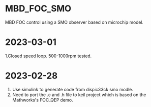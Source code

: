# MBD_FOC_SMO
MBD FOC control using a SMO observer based on microchip model.

# 2023-03-01
1.Closed speed loop. 500-1000rpm tested.

# 2023-02-28
1. Use simulink to generate code from dispic33ck smo modle.
2. Need to port the .c and .h file to keil project which is based on the Mathworks's FOC_QEP demo.

